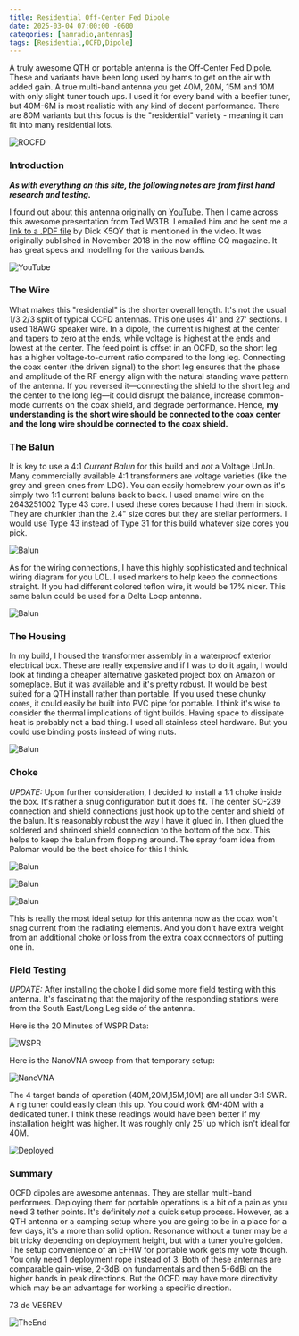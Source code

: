 ```yaml
---
title: Residential Off-Center Fed Dipole
date: 2025-03-04 07:00:00 -0600
categories: [hamradio,antennas]
tags: [Residential,OCFD,Dipole]
---
```


A truly awesome QTH or portable antenna is the Off-Center Fed Dipole. These and variants have been long used by hams to get on the air with added gain. A true multi-band antenna you get 40M, 20M, 15M and 10M with only slight tuner touch ups. I used it for every band with a beefier tuner, but 40M-6M is most realistic with any kind of decent performance. There are 80M variants but this focus is the "residential" variety - meaning it can fit into many residential lots.

![ROCFD](./assets/ROCFD/ROCFD01.webp)

### Introduction

_**As with everything on this site, the following notes are from first hand research and testing.**_

I found out about this antenna originally on [YouTube](https://youtu.be/pwA1aPJcNKg?si=JAaBj4aKo-Yt1956). Then I came across this awesome presentation from Ted W3TB. I emailed him and he sent me a [link to a .PDF file](https://github.com/jrschultz/VE5REV/blob/main/assets/ROCFD/ResidentialOCFD.pdf) by Dick K5QY that is mentioned in the video. It was originally published in November 2018 in the now offline CQ magazine. It has great specs and modelling for the various bands.

![YouTube](./assets/ROCFD/OCFDYT.webp)

### The Wire

What makes this "residential" is the shorter overall length. It's not the usual 1/3 2/3 split of typical OCFD antennas. This one uses 41' and 27' sections. I used 18AWG speaker wire. In a dipole, the current is highest at the center and tapers to zero at the ends, while voltage is highest at the ends and lowest at the center. The feed point is offset in an OCFD, so the short leg has a higher voltage-to-current ratio compared to the long leg. Connecting the coax center (the driven signal) to the short leg ensures that the phase and amplitude of the RF energy align with the natural standing wave pattern of the antenna. If you reversed it—connecting the shield to the short leg and the center to the long leg—it could disrupt the balance, increase common-mode currents on the coax shield, and degrade performance. Hence, **my understanding is the short wire should be connected to the coax center and the long wire should be connected to the coax shield.**

### The Balun

It is key to use a 4:1 *Current Balun* for this build and *not* a Voltage UnUn. Many commercially available 4:1 transformers are voltage varieties (like the grey and green ones from LDG). You can easily homebrew your own as it's simply two 1:1 current baluns back to back. I used enamel wire on the 2643251002 Type 43 core. I used these cores because I had them in stock. They are chunkier than the 2.4" size cores but they are stellar performers. I would use Type 43 instead of Type 31 for this build whatever size cores you pick.

![Balun](./assets/ROCFD/ROCFD02.webp)

As for the wiring connections, I have this highly sophisticated and technical wiring diagram for you LOL. I used markers to help keep the connections straight. If you had different colored teflon wire, it would be 17% nicer. This same balun could be used for a Delta Loop antenna. 

![Balun](./assets/ROCFD/ROCFD03.webp)

### The Housing

In my build, I housed the transformer assembly in a waterproof exterior electrical box. These are really expensive and if I was to do it again, I would look at finding a cheaper alternative gasketed project box on Amazon or someplace. But it was available and it's pretty robust. It would be best suited for a QTH install rather than portable. If you used these chunky cores, it could easily be built into PVC pipe for portable. I think it's wise to consider the thermal implications of tight builds. Having space to dissipate heat is probably not a bad thing. I used all stainless steel hardware. But you could use binding posts instead of wing nuts. 

![Balun](./assets/ROCFD/ROCFD04.webp)

### Choke

*UPDATE:* Upon further consideration, I decided to install a 1:1 choke inside the box. It's rather a snug configuration but it does fit. The center SO-239 connection and shield connections just hook up to the center and shield of the balun. It's reasonably robust the way I have it glued in. I then glued the soldered and shrinked shield connection to the bottom of the box. This helps to keep the balun from flopping around. The spray foam idea from Palomar would be the best choice for this I think.

![Balun](./assets/ROCFD/ROCFD04b.webp)

![Balun](./assets/ROCFD/ROCFD04a.webp)

![Balun](./assets/ROCFD/ROCFD04c.webp)

This is really the most ideal setup for this antenna now as the coax won't snag current from the radiating elements. And you don't have extra weight from an additional choke or loss from the extra coax connectors of putting one in. 

### Field Testing

*UPDATE:* After installing the choke I did some more field testing with this antenna. It's fascinating that the majority of the responding stations were from the South East/Long Leg side of the antenna.

Here is the 20 Minutes of WSPR Data:

![WSPR](./assets/ROCFD/ROCFD-WSPR.webp)

Here is the NanoVNA sweep from that temporary setup:

![NanoVNA](./assets/ROCFD/ROCFD-50COAX_NORIGC.webp)

The 4 target bands of operation (40M,20M,15M,10M) are all under 3:1 SWR. A rig tuner could easily clean this up. You could work 6M-40M with a dedicated tuner. I think these readings would have been better if my installation height was higher. It was roughly only 25' up which isn't ideal for 40M.

![Deployed](./assets/ROCFD/ROCFD07.webp)

### Summary

OCFD dipoles are awesome antennas. They are stellar multi-band performers. Deploying them for portable operations is a bit of a pain as you need 3 tether points. It's definitely *not* a quick setup process. However, as a QTH antenna or a camping setup where you are going to be in a place for a few days, it's a more than solid option. Resonance without a tuner may be a bit tricky depending on deployment height, but with a tuner you're golden. The setup convenience of an EFHW for portable work gets my vote though. You only need 1 deployment rope instead of 3. Both of these antennas are comparable gain-wise, 2-3dBi on fundamentals and then 5-6dBi on the higher bands in peak directions. But the OCFD may have more directivity which may be an advantage for working a specific direction.

73 de VE5REV

![TheEnd](./assets/ROCFD/ROCFD06.webp)
